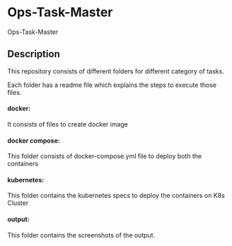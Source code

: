 # Ops-Task-Master
Ops-Task-Master

## Description

This repository consists of different folders for different category of tasks. 

Each folder has a readme file which explains the steps to execute those files.


#### docker: 

It consists of files to create docker image

#### docker compose:

This folder consists of docker-compose.yml file to deploy both the containers

#### kubernetes:

This folder contains the kubernetes specs to deploy the containers on K8s Cluster

#### output:

This folder contains the screenshots of the output.
